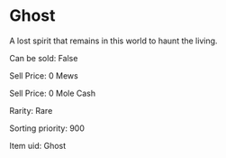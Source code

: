 # Ghost

A lost spirit that remains in this world to haunt the living.

Can be sold: False

Sell Price: 0 Mews

Sell Price: 0 Mole Cash

Rarity: Rare

Sorting priority: 900

Item uid: Ghost